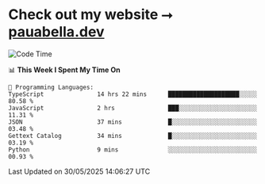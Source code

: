 # Check out my website ⭢ [pauabella.dev](https://pauabella.dev)

<!--START_SECTION:waka-->
![Code Time](http://img.shields.io/badge/Code%20Time-4%2C485%20hrs%2054%20mins-blue)

📊 **This Week I Spent My Time On** 

```text
💬 Programming Languages: 
TypeScript               14 hrs 22 mins      ████████████████████░░░░░   80.58 % 
JavaScript               2 hrs               ███░░░░░░░░░░░░░░░░░░░░░░   11.31 % 
JSON                     37 mins             █░░░░░░░░░░░░░░░░░░░░░░░░   03.48 % 
Gettext Catalog          34 mins             █░░░░░░░░░░░░░░░░░░░░░░░░   03.19 % 
Python                   9 mins              ░░░░░░░░░░░░░░░░░░░░░░░░░   00.93 % 
```


 Last Updated on 30/05/2025 14:06:27 UTC
<!--END_SECTION:waka-->
